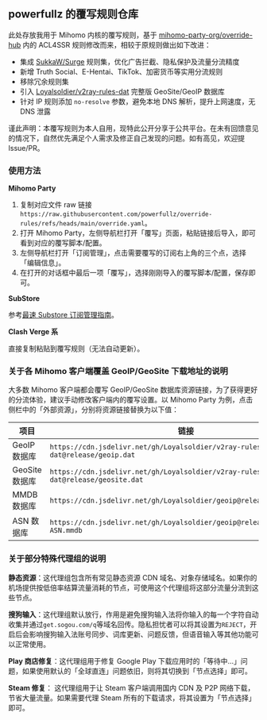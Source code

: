 ## powerfullz 的覆写规则仓库

此处存放我用于 Mihomo 内核的覆写规则，基于 [mihomo-party-org/override-hub](https://github.com/mihomo-party-org/override-hub) 内的 ACL4SSR 规则修改而来，相较于原规则做出如下改进：

- 集成 [SukkaW/Surge](https://github.com/SukkaW/Surge) 规则集，优化广告拦截、隐私保护及流量分流精度
- 新增 Truth Social、E-Hentai、TikTok、加密货币等实用分流规则
- 移除冗余规则集
- 引入 [Loyalsoldier/v2ray-rules-dat](https://github.com/Loyalsoldier/v2ray-rules-dat) 完整版 GeoSite/GeoIP 数据库
- 针对 IP 规则添加 `no-resolve` 参数，避免本地 DNS 解析，提升上网速度，无 DNS 泄露

谨此声明：本覆写规则为本人自用，现特此公开分享于公共平台。在未有回馈意见的情况下，自然优先满足个人需求及修正自己发现的问题。如有高见，欢迎提 Issue/PR。

### 使用方法

**Mihomo Party**

1. 复制对应文件 raw 链接 `https://raw.githubusercontent.com/powerfullz/override-rules/refs/heads/main/override.yaml`。
2. 打开 Mihomo Party，左侧导航栏打开「覆写」页面，粘贴链接后导入，即可看到对应的覆写脚本/配置。
3. 左侧导航栏打开「订阅管理」，点击需要覆写的订阅右上角的三个点，选择「编辑信息」。
4. 在打开的对话框中最后一项「覆写」，选择刚刚导入的覆写脚本/配置，保存即可。

**SubStore**

参考[最速 Substore 订阅管理指南](https://blog.l3zc.com/2025/03/clash-subscription-convert/)。

**Clash Verge 系**

直接复制粘贴到覆写规则（无法自动更新）。

### 关于各 Mihomo 客户端覆盖 GeoIP/GeoSite 下载地址的说明

大多数 Mihomo 客户端都会覆写 GeoIP/GeoSite 数据库资源链接，为了获得更好的分流体验，建议手动修改客户端内的覆写设置。以 Mihomo Party 为例，点击侧栏中的「外部资源」，分别将资源链接替换为以下值：

| 项目           | 链接                                                                           |
| -------------- | ------------------------------------------------------------------------------ |
| GeoIP 数据库   | `https://cdn.jsdelivr.net/gh/Loyalsoldier/v2ray-rules-dat@release/geoip.dat`   |
| GeoSite 数据库 | `https://cdn.jsdelivr.net/gh/Loyalsoldier/v2ray-rules-dat@release/geosite.dat` |
| MMDB 数据库    | `https://cdn.jsdelivr.net/gh/Loyalsoldier/geoip@release/Country.mmdb`          |
| ASN 数据库     | `https://cdn.jsdelivr.net/gh/Loyalsoldier/geoip@release/GeoLite2-ASN.mmdb`     |

### 关于部分特殊代理组的说明

**静态资源**：这代理组包含所有常见静态资源 CDN 域名、对象存储域名。如果你的机场提供按低倍率结算流量消耗的节点，可使用这个代理组将这部分流量分流到这些节点。

**搜狗输入**：这代理组默认放行，作用是避免搜狗输入法将你输入的每一个字符自动收集并通过`get.sogou.com/q`等域名回传。隐私担忧者可以将其设置为`REJECT`，开启后会影响搜狗输入法账号同步、词库更新、问题反馈，但语音输入等其他功能可以正常使用。

**Play 商店修复**：这代理组用于修复 Google Play 下载应用时的「等待中…」问题，如果使用默认的「全球直连」问题依旧，则将其切换到「节点选择」即可。

**Steam 修复**： 这代理组用于让 Steam 客户端调用国内 CDN 及 P2P 网络下载，节省大量流量。如果需要代理 Steam 所有的下载请求，将其设置为「节点选择」即可。
